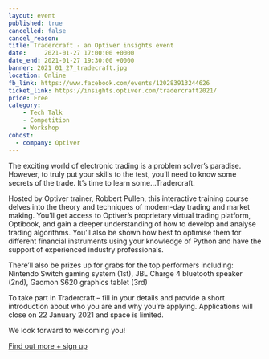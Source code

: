 ```yaml
---
layout: event
published: true
cancelled: false
cancel_reason:
title: Tradercraft - an Optiver insights event
date:     2021-01-27 17:00:00 +0000
date_end: 2021-01-27 19:30:00 +0000
banner: 2021_01_27_tradecraft.jpg
location: Online
fb_link: https://www.facebook.com/events/120283913244626
ticket_link: https://insights.optiver.com/tradercraft2021/
price: Free
category:
    - Tech Talk
    - Competition
    - Workshop
cohost:
  - company: Optiver
---
```


The exciting world of electronic trading is a problem solver’s paradise. However, to truly put your skills to the test, you’ll need to know some secrets of the trade. It’s time to learn some…Tradercraft.

Hosted by Optiver trainer, Robbert Pullen, this interactive training course delves into the theory and techniques of modern-day trading and market making. You’ll get access to Optiver’s proprietary virtual trading platform, Optibook, and gain a deeper understanding of how to develop and analyse trading algorithms. You’ll also be shown how best to optimise them for different financial instruments using your knowledge of Python and have the support of experienced industry professionals.

There’ll also be prizes up for grabs for the top performers including: Nintendo Switch gaming system (1st), JBL Charge 4 bluetooth speaker (2nd), Gaomon S620 graphics tablet (3rd)

To take part in Tradercraft – fill in your details and provide a short introduction about who you are and why you’re applying. Applications will close on 22 January 2021 and space is limited.

We look forward to welcoming you!

<a class="btn" href="https://insights.optiver.com/tradercraft2021/">Find out more + sign up</a>
